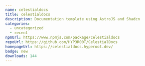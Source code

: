 ```yaml
---
name: celestialdocs
title: celestialdocs
description: Documentation template using AstroJS and Shadcn
categories:
  - uncategorized
  - recent
npmUrl: https://www.npmjs.com/package/celestialdocs
repoUrl: https://github.com/HYP3R00T/CelestialDocs
homepageUrl: https://celestialdocs.hyperoot.dev/
badge: new
downloads: 144
---
```

